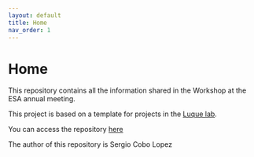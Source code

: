 ```yaml
---
layout: default
title: Home
nav_order: 1
---
```


# Home

This repository contains all the information shared in the Workshop at the ESA annual meeting.

This project is based on a template for projects in the [Luque lab](https://www.luquelab.com).

You can access the repository [here](https://github.com/SergioCoboLopez/Workshop_ESA)

The author of this repository is Sergio Cobo Lopez
